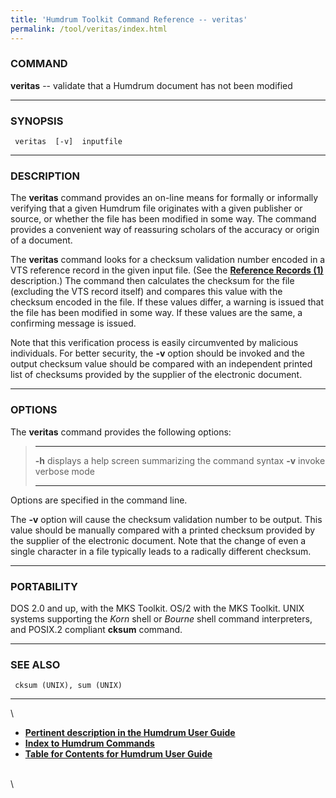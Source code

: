 ```yaml
---
title: 'Humdrum Toolkit Command Reference -- veritas'
permalink: /tool/veritas/index.html
---
```


### COMMAND

**veritas** -- validate that a Humdrum document has not been modified

------------------------------------------------------------------------

### SYNOPSIS

` veritas  [-v]  inputfile`

------------------------------------------------------------------------

### DESCRIPTION

The **veritas** command provides an on-line means for formally or
informally verifying that a given Humdrum file originates with a given
publisher or source, or whether the file has been modified in some way.
The command provides a convenient way of reassuring scholars of the
accuracy or origin of a document.

The **veritas** command looks for a checksum validation number encoded
in a VTS reference record in the given input file. (See the [**Reference
Records (1)**](../guide.append1.html) description.) The command then
calculates the checksum for the file (excluding the VTS record itself)
and compares this value with the checksum encoded in the file. If these
values differ, a warning is issued that the file has been modified in
some way. If these values are the same, a confirming message is issued.

Note that this verification process is easily circumvented by malicious
individuals. For better security, the **-v** option should be invoked
and the output checksum value should be compared with an independent
printed list of checksums provided by the supplier of the electronic
document.

------------------------------------------------------------------------

### OPTIONS

The **veritas** command provides the following options:

>   -------- -------------------------------------------------------
>   **-h**   displays a help screen summarizing the command syntax
>   **-v**   invoke verbose mode
>   -------- -------------------------------------------------------
>
Options are specified in the command line.

The **-v** option will cause the checksum validation number to be
output. This value should be manually compared with a printed checksum
provided by the supplier of the electronic document. Note that the
change of even a single character in a file typically leads to a
radically different checksum.

------------------------------------------------------------------------

### PORTABILITY

DOS 2.0 and up, with the MKS Toolkit. OS/2 with the MKS Toolkit. UNIX
systems supporting the *Korn* shell or *Bourne* shell command
interpreters, and POSIX.2 compliant **cksum** command.

------------------------------------------------------------------------

### SEE ALSO

` cksum (UNIX), sum (UNIX)`

------------------------------------------------------------------------

\

-   [**Pertinent description in the Humdrum User
    Guide**](../guide37.html#Data_Integrity_Using_the_VTS_Checksum_Record)
-   [**Index to Humdrum Commands**](../commands.toc.html)
-   [**Table for Contents for Humdrum User Guide**](../guide.toc.html)

\
\
